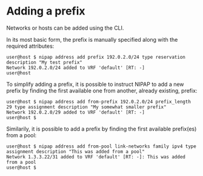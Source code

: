 # Adding a prefix

Networks or hosts can be added using the CLI.

In its most basic form, the prefix is manually specified along with the required attributes:
```
user@host $ nipap address add prefix 192.0.2.0/24 type reservation description "My test prefix"
Network 192.0.2.0/24 added to VRF 'default' [RT: -]
user@host
```

To simplify adding a prefix, it is possible to instruct NIPAP to add a new prefix by finding the first available one from another, already existing, prefix:
```
user@host $ nipap address add from-prefix 192.0.2.0/24 prefix_length 29 type assignment description "My somewhat smaller prefix"
Network 192.0.2.0/29 added to VRF 'default' [RT: -]
user@host $
```

Similarily, it is possible to add a prefix by finding the first available prefix(es) from a pool:
```
user@host $ nipap address add from-pool link-networks family ipv4 type assignment description "This was added from a pool"
Network 1.3.3.22/31 added to VRF 'default' [RT: -]: This was added from a pool
user@host $
```
